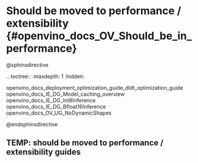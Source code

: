 # Should be moved to performance / extensibility {#openvino_docs_OV_Should_be_in_performance}

@sphinxdirective

.. toctree::
   :maxdepth: 1
   :hidden:

   openvino_docs_deployment_optimization_guide_dldt_optimization_guide
   openvino_docs_IE_DG_Model_caching_overview
   openvino_docs_IE_DG_Int8Inference
   openvino_docs_IE_DG_Bfloat16Inference
   openvino_docs_OV_UG_NoDynamicShapes

@endsphinxdirective

## TEMP: should be moved to performance / extensibility guides
